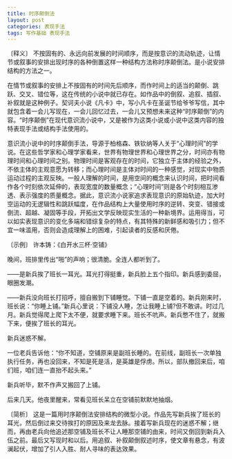 ```yaml
---
title: 时序颠倒法
layout: post
categories: 表现手法
tags: 写作基础 表现手法
---
```


〔释义〕 不按固有的、永远向前发展的时间顺序，而是按意识的流动轨迹，让情节或叙事的安排出现时序的各种倒置这样一种结构方法称时序颠倒法。是小说安排结构的方法之一。

在情节或叙事的安排上不按固有的时间先后顺序，而作时间上的适当的颠倒、跳跃、交叉、错位等，这在传统的小说中就已存在。如作品中的倒叙、追叙、插叙、补叙就是这种例子。契诃夫小说《凡卡》中，写小凡卡在圣诞节给爷爷写信，其中就包含着一会儿写现在，一会儿回忆过去，一会儿又预想未来这种“时序颠倒”的内容。“时序颠倒”在现代意识流小说中，又是被作为这类小说或小说中这类内容的独特表现手法或结构手法使用的。

意识流小说中的时序颠倒手法，导源于柏格森、铁钦纳等人关于“心理时间”的学说。在这些哲学家和心理学家看来，世界有物理世界和心理世界之分，时间亦有物理时间和心理时间之别。物理时间是客观存在的时间，它独立于主体的经验之外，不依主体的主观意愿为转移；而心理时间是主体对时间的一种感觉，对现实中物质运动过程的主观反映。一般人理解的时间，是用空间的概念来认识时间，把时间看作各个时刻依次延伸的，表现宽度的数量概念；“心理时间”则是各个时刻相互渗透、表示强度的质量概念。据此，意识流小说家追求表现意识的原始轨迹，加大时空运动的无逻辑性和跳跃幅度，在作品结构上大量使用时序的逆转、突变、错接或倒流、超越、凝固等手段，开拓出文学反映现实生活的一种新境界。运用得当，可以如实表现意识的变化多端和错综复杂的特点，有其特殊的新鲜感和吸引力；但不宜一味滥用，否则会造成理解上的困难，引起读者的反感和厌倦。

〔示例〕 许本铸：《白开水三杯·空铺》

晚间，班排里传出“啪”的声响；很清脆。全连人都听到了。

——是新兵挨了班长一耳光。耳光打得挺重，新兵脸上五个指印。新兵感到委屈，眼圈发潮。

——新兵没向班长打招呼，擅自搬到下铺睡觉。下铺一直是空着的。新兵刚来时，班长说：“你睡上铺。”新兵心里说：下铺没人睡，怎让我睡上铺?但不敢讲。时过几月。新兵觉得爬上爬下太不便，就要求睡下来。班长不吭声。新兵憋不住了，就搬下来，便挨了班长的耳光。

新兵迷惑不解。

一位老兵告诉他：“你不知道，空铺原来是副班长睡的。在前线，副班长一次单独执行任务，再也没回来，不知是死是活，是英雄是俘虏。所以，部队撤回来后，咱们班，咱们连一直抬不起头来。”

新兵听毕，默不作声又搬回了上铺。

后来几天。他夜里醒来，常看见班长呆立在空铺前默默地抽烟。

〔简析〕 这是一篇用时序颠倒法安排结构的微型小说。作品先写新兵挨了班长的耳光，然后倒过来交待挨打的原因及来龙去脉。接着写新兵现在的迷惑不解；继而，再由老兵向他追述那空铺及班长不让人睡那空铺的由来，时间又倒回到新兵入伍之前。最后又写现时和以后。用追叙、补叙颠倒叙述时序，使文章有悬念，有波澜起伏，增加了引人入胜、耐人寻味的表达效果。 